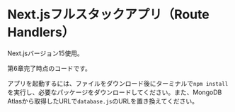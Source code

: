 # Next.jsフルスタックアプリ（Route Handlers）

Next.jsバージョン15使用。

第6章完了時点のコードです。

アプリを起動するには、ファイルをダウンロード後にターミナルで`npm install`を実行し、必要なパッケージをダウンロードしてください。また、MongoDB Atlasから取得したURLで`database.js`のURLを置き換えてください。